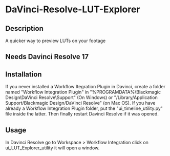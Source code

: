 # DaVinci-Resolve-LUT-Explorer

## Description
A quicker way to preview LUTs on your footage

## Needs Davinci Resolve 17

## Installation
If you never installed a Workflow Itegration Plugin in Davinci, 
create a folder named "Workflow Integration Plugin" in "%PROGRAMDATA%\Blackmagic Design\DaVinci Resolve\Support\" (On Windows) or 
"/Library/Application Support/Blackmagic Design/DaVinci Resolve" (on Mac OS). If you have already a Workflow Integration Plugin folder,
put the "ui_timeline_utility.py" file inside the latter.
Then finally restart Davinci Resolve if it was opened.

## Usage 
In Davinci Resolve go to Workspace > Workflow Integration click on ui_LUT_Explorer_utility it will open a window.

